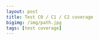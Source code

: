 ```yaml
---
layout: post
title: Test C0 / C1 / C2 coverage
bigimg: /img/path.jpg
tags: [test coverage]
---
```



